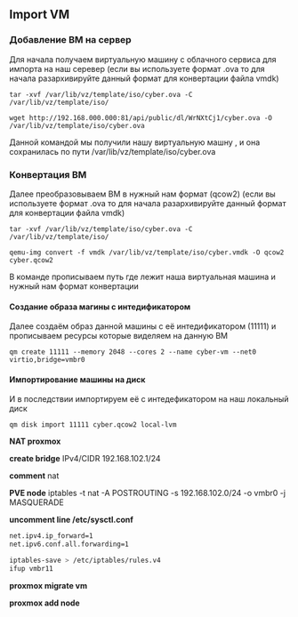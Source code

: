 ## Import VM
### Добавление ВМ на сервер
Для начала получаем виртуальную машину с облачного сервиса для импорта на наш серевер
(если вы используете формат .ova то для начала разархивируйте данный формат для конвертации файла vmdk)

 ```tar -xvf /var/lib/vz/template/iso/cyber.ova -C /var/lib/vz/template/iso/```

```wget http://192.168.000.000:81/api/public/dl/WrNXtCj1/cyber.ova -O /var/lib/vz/template/iso/cyber.ova```

Данной командой мы получили нашу виртуальную машну , и она сохранилась по пути /var/lib/vz/template/iso/cyber.ova


### Конвертация ВМ
Далее преобразовываем ВМ в нужный нам формат (qcow2)
(если вы используете формат .ova то для начала разархивируйте данный формат для конвертации файла vmdk)

 ```tar -xvf /var/lib/vz/template/iso/cyber.ova -C /var/lib/vz/template/iso/```

```qemu-img convert -f vmdk /var/lib/vz/template/iso/cyber.vmdk -O qcow2 cyber.qcow2```

В команде прописываем путь где лежит наша виртуальная машина и нужный нам формат конвертации


#### Создание образа магины с интедификатором
Далее создаём образ данной машины с её интедификатором (11111) и прописываем ресурсы которые виделяем на данную ВМ

```qm create 11111 --memory 2048 --cores 2 --name cyber-vm --net0 virtio,bridge=vmbr0```


#### Импортирование машины на диск
И в последствии импортируем её с интедефикатором на наш локальный диск

```qm disk import 11111 cyber.qcow2 local-lvm```

**NAT proxmox**

**create bridge**
IPv4/CIDR 192.168.102.1/24

**comment** 
nat

**PVE node**
iptables -t nat -A POSTROUTING -s 192.168.102.0/24 -o vmbr0 -j MASQUERADE

**uncomment line /etc/sysctl.conf**
```bash
net.ipv4.ip_forward=1
net.ipv6.conf.all.forwarding=1
```

```bash
iptables-save > /etc/iptables/rules.v4
ifup vmbr11
```

**proxmox migrate vm**


**proxmox add node**

